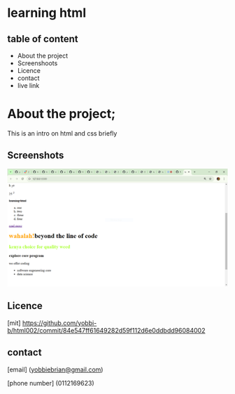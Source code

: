 # learning html
## table of content
- About the project
- Screenshoots
- Licence
- contact 
- live link
# About the project;
This is an intro on html and css briefly
## Screenshots
![alt text](image.png)
## Licence
[mit]
https://github.com/yobbi-b/html002/commit/84e547ff61649282d59f112d6e0ddbdd96084002
## contact
[email] (yobbiebrian@gmail.com)

[phone number] (0112169623) 